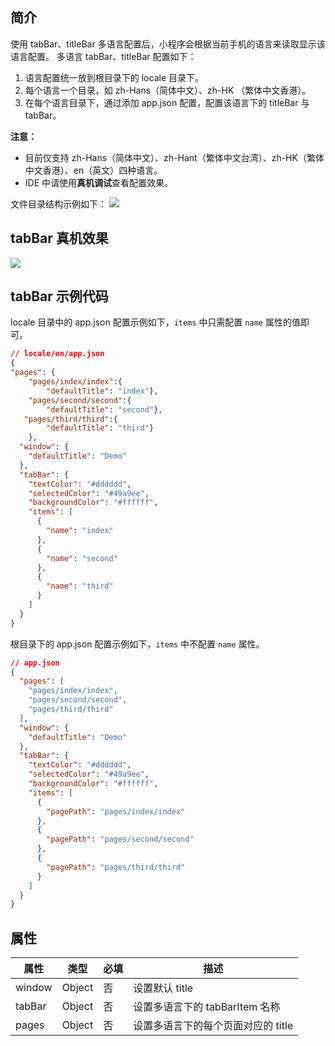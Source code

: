 
## 简介
使用 tabBar、titleBar 多语言配置后，小程序会根据当前手机的语言来读取显示该语言配置。
多语言 tabBar、titleBar 配置如下：

1. 语言配置统一放到根目录下的 locale 目录下。
2. 每个语言一个目录，如 zh-Hans（简体中文）、zh-HK （繁体中文香港）。
3. 在每个语言目录下，通过添加 app.json 配置，配置该语言下的 titleBar 与 tabBar。


**注意：**

- 目前仅支持 zh-Hans（简体中文）、zh-Hant（繁体中文台湾）、zh-HK（繁体中文香港）、en（英文）四种语言。
- IDE 中请使用**真机调试**查看配置效果。


文件目录结构示例如下：
![](http://mdn.alipayobjects.com/afts/img/A*z9X-S4YOFfMAAAAAAAAAAAAAAa8wAA/original?bz=openpt_doc&t=M4xk7mU9kmNlh19urXD5KgAAAABkMK8AAAAA#align=left&display=inline&height=614&margin=%5Bobject%20Object%5D&originHeight=614&originWidth=696&status=done&style=none&width=696)

## tabBar 真机效果
![](http://mdn.alipayobjects.com/afts/img/A*EN7qS5fNwlUAAAAAAAAAAAAAAa8wAA/original?bz=openpt_doc&t=EXyCvJ5SiOGibXswiQoqEAAAAABkMK8AAAAA#align=left&display=inline&height=854&margin=%5Bobject%20Object%5D&originHeight=854&originWidth=855&status=done&style=none&width=855)

## tabBar 示例代码
 locale 目录中的 app.json 配置示例如下，`items` 中只需配置 `name` 属性的值即可。
```json
// locale/en/app.json 
{
"pages": {
    "pages/index/index":{
        "defaultTitle": "index"},
    "pages/second/second":{
        "defaultTitle": "second"},
   "pages/third/third":{
        "defaultTitle": "third"}
    },
  "window": {
    "defaultTitle": "Demo"
  },
  "tabBar": {
    "textColor": "#dddddd",
    "selectedColor": "#49a9ee", 
    "backgroundColor": "#ffffff",
    "items": [
      {
        "name": "index"
      },
      {
        "name": "second" 
      },
      {
        "name": "third"
      }
    ]
  }
}
```
根目录下的 app.json 配置示例如下，`items` 中不配置 `name` 属性。
```json
// app.json 
{
  "pages": [
    "pages/index/index",
    "pages/second/second",
    "pages/third/third"
  ],
  "window": {
    "defaultTitle": "Demo"
  },
  "tabBar": {
    "textColor": "#dddddd",
    "selectedColor": "#49a9ee",
    "backgroundColor": "#ffffff",
    "items": [
      {
        "pagePath": "pages/index/index"
      },
      {
        "pagePath": "pages/second/second"
      },
      {
        "pagePath": "pages/third/third"
      }
    ]
  }
}
```

## 属性
| **属性** | **类型** | **必填** | **描述** |
| --- | --- | --- | --- |
| window | Object | 否 | 设置默认 title |
| tabBar | Object | 否 | 设置多语言下的 tabBarItem 名称 |
| pages | Object | 否 | 设置多语言下的每个页面对应的 title |

